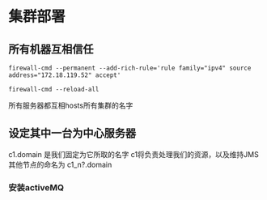# 集群部署
## 所有机器互相信任
` firewall-cmd --permanent --add-rich-rule='rule family="ipv4" source address="172.18.119.52" accept'
`

`firewall-cmd --reload-all
`

所有服务器都互相hosts所有集群的名字


## 设定其中一台为中心服务器
c1.domain
是我们固定为它所取的名字
c1将负责处理我们的资源，以及维持JMS
其他节点的命名为
c1_n?.domain
### 安装activeMQ


